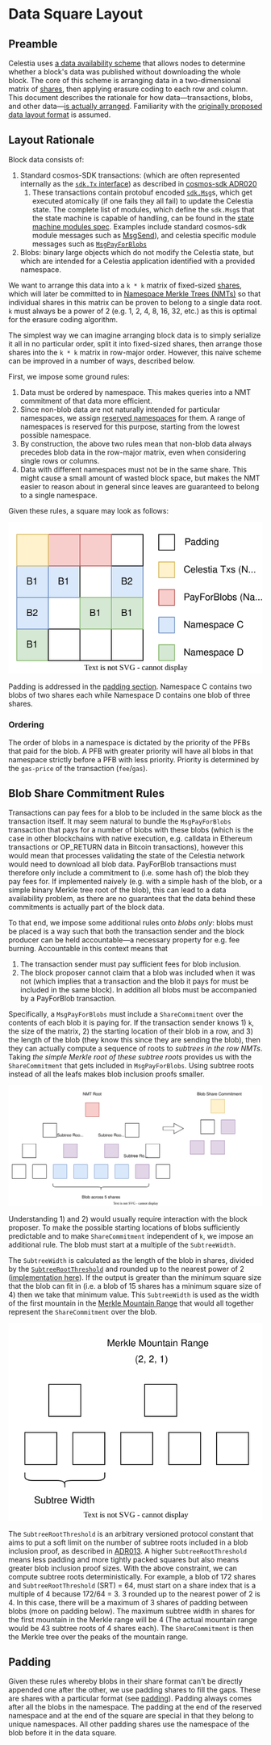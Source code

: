 # Data Square Layout

<!-- toc -->

## Preamble

Celestia uses [a data availability scheme](https://arxiv.org/abs/1809.09044) that allows nodes to determine whether a block's data was published without downloading the whole block. The core of this scheme is arranging data in a two-dimensional matrix of [shares](./shares.md), then applying erasure coding to each row and column. This document describes the rationale for how data—transactions, blobs, and other data—[is actually arranged](./data_structures.md#arranging-available-data-into-shares). Familiarity with the [originally proposed data layout format](https://arxiv.org/abs/1809.09044) is assumed.

## Layout Rationale

Block data consists of:

1. Standard cosmos-SDK transactions: (which are often represented internally as the [`sdk.Tx` interface](https://github.com/celestiaorg/cosmos-sdk/blob/v1.14.0-sdk-v0.46.11/types/tx_msg.go#L42-L50)) as described in [cosmos-sdk ADR020](https://github.com/celestiaorg/cosmos-sdk/blob/v1.14.0-sdk-v0.46.11/docs/architecture/adr-020-protobuf-transaction-encoding.md)
    1. These transactions contain protobuf encoded [`sdk.Msg`](https://github.com/celestiaorg/cosmos-sdk/blob/v1.14.0-sdk-v0.46.11/types/tx_msg.go#L14-L26)s, which get executed atomically (if one fails they all fail) to update the Celestia state. The complete list of modules, which define the `sdk.Msg`s that the state machine is capable of handling, can be found in the [state machine modules spec](../specs/state_machine_modules.md). Examples include standard cosmos-sdk module messages such as [MsgSend](https://github.com/cosmos/cosmos-sdk/blob/f71df80e93bffbf7ce5fbd519c6154a2ee9f991b/proto/cosmos/bank/v1beta1/tx.proto#L21-L32)), and celestia specific module messages such as [`MsgPayForBlobs`](https://github.com/celestiaorg/celestia-app/blob/v1.0.0-rc2/proto/celestia/blob/v1/tx.proto#L16-L31)
1. Blobs: binary large objects which do not modify the Celestia state, but which are intended for a Celestia application identified with a provided namespace.

We want to arrange this data into a `k * k` matrix of fixed-sized [shares](../specs/shares.md), which will later be committed to in [Namespace Merkle Trees (NMTs)](https://github.com/celestiaorg/nmt/blob/v0.16.0/docs/spec/nmt.md) so that individual shares in this matrix can be proven to belong to a single data root. `k` must always be a power of 2 (e.g. 1, 2, 4, 8, 16, 32, etc.) as this is optimal for the erasure coding algorithm.

The simplest way we can imagine arranging block data is to simply serialize it all in no particular order, split it into fixed-sized shares, then arrange those shares into the `k * k` matrix in row-major order. However, this naive scheme can be improved in a number of ways, described below.

First, we impose some ground rules:

1. Data must be ordered by namespace. This makes queries into a NMT commitment of that data more efficient.
1. Since non-blob data are not naturally intended for particular namespaces, we assign [reserved namespaces](./namespace.md#Reserved-Namespaces) for them. A range of namespaces is reserved for this purpose, starting from the lowest possible namespace.
1. By construction, the above two rules mean that non-blob data always precedes blob data in the row-major matrix, even when considering single rows or columns.
1. Data with different namespaces must not be in the same share. This might cause a small amount of wasted block space, but makes the NMT easier to reason about in general since leaves are guaranteed to belong to a single namespace.

Given these rules, a square may look as follows:

![square_layout](./figures/square_layout.svg)

Padding is addressed in the [padding section](#padding). Namespace C contains two blobs of two shares each while Namespace D contains one blob of three shares.

### Ordering

The order of blobs in a namespace is dictated by the priority of the PFBs that paid for the blob. A PFB with greater priority will have all blobs in that namespace strictly before a PFB with less priority. Priority is determined by the `gas-price` of the transaction (`fee`/`gas`).

## Blob Share Commitment Rules

Transactions can pay fees for a blob to be included in the same block as the transaction itself. It may seem natural to bundle the `MsgPayForBlobs` transaction that pays for a number of blobs with these blobs (which is the case in other blockchains with native execution, e.g. calldata in Ethereum transactions or OP_RETURN data in Bitcoin transactions), however this would mean that processes validating the state of the Celestia network would need to download all blob data. PayForBlob transactions must therefore only include a commitment to (i.e. some hash of) the blob they pay fees for. If implemented naively (e.g. with a simple hash of the blob, or a simple binary Merkle tree root of the blob), this can lead to a data availability problem, as there are no guarantees that the data behind these commitments is actually part of the block data.

To that end, we impose some additional rules onto _blobs only_: blobs must be placed is a way such that both the transaction sender and the block producer can be held accountable—a necessary property for e.g. fee burning. Accountable in this context means that

1. The transaction sender must pay sufficient fees for blob inclusion.
1. The block proposer cannot claim that a blob was included when it was not (which implies that a transaction and the blob it pays for must be included in the same block). In addition all blobs must be accompanied by a PayForBlob transaction.

Specifically, a `MsgPayForBlobs` must include a `ShareCommitment` over the contents of each blob it is paying for. If the transaction sender knows 1) `k`, the size of the matrix, 2) the starting location of their blob in a row, and 3) the length of the blob (they know this since they are sending the blob), then they can actually compute a sequence of roots to _subtrees in the row NMTs_. Taking _the simple Merkle root of these subtree roots_ provides us with the `ShareCommitment` that gets included in `MsgPayForBlobs`. Using subtree roots instead of all the leafs makes blob inclusion proofs smaller.

![subtree roots](./figures/blob_share_commitment.svg)

Understanding 1) and 2) would usually require interaction with the block proposer. To make the possible starting locations of blobs sufficiently predictable and to make `ShareCommitment` independent of `k`, we impose an additional rule. The blob must start at a multiple of the `SubtreeWidth`.

The `SubtreeWidth` is calculated as the length of the blob in shares, divided by the [`SubtreeRootThreshold`](https://github.com/celestiaorg/celestia-app/blob/v1.0.0-rc2/pkg/appconsts/v1/app_consts.go#L6) and rounded up to the nearest power of 2 ([implementation here](https://github.com/celestiaorg/celestia-app/blob/v1.0.0-rc2/pkg/shares/non_interactive_defaults.go#L94-L116)). If the output is greater than the minimum square size that the blob can fit in (i.e. a blob of 15 shares has a minimum square size of 4) then we take that minimum value. This `SubtreeWidth` is used as the width of the first mountain in the [Merkle Mountain Range](https://docs.grin.mw/wiki/chain-state/merkle-mountain-range/) that would all together represent the `ShareCommitment` over the blob.

![subtree root width](./figures/subtree_width.svg)

The `SubtreeRootThreshold` is an arbitrary versioned protocol constant that aims to put a soft limit on the number of subtree roots included in a blob inclusion proof, as described in [ADR013](../../../docs/architecture/adr-013-non-interactive-default-rules-for-zero-padding.md). A higher `SubtreeRootThreshold` means less padding and more tightly packed squares but also means greater blob inclusion proof sizes.
With the above constraint, we can compute subtree roots deterministically. For example, a blob of 172 shares and `SubtreeRootThreshold` (SRT) = 64, must start on a share index that is a multiple of 4 because 172/64 = 3. 3 rounded up to the nearest power of 2 is 4. In this case, there will be a maximum of 3 shares of padding between blobs (more on padding below). The maximum subtree width in shares for the first mountain in the Merkle range will be 4 (The actual mountain range would be 43 subtree roots of 4 shares each). The `ShareCommitment` is then the Merkle tree over the peaks of the mountain range.

## Padding

Given these rules whereby blobs in their share format can't be directly appended one after the other, we use padding shares to fill the gaps. These are shares with a particular format (see [padding](./shares.md#padding)). Padding always comes after all the blobs in the namespace. The padding at the end of the reserved namespace and at the end of the square are special in that they belong to unique namespaces. All other padding shares use the namespace of the blob before it in the data square.

